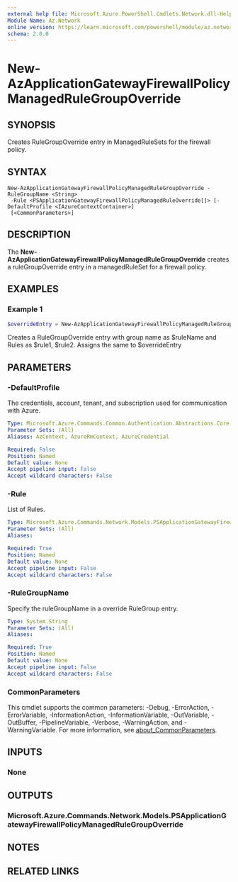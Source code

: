 ```yaml
---
external help file: Microsoft.Azure.PowerShell.Cmdlets.Network.dll-Help.xml
Module Name: Az.Network
online version: https://learn.microsoft.com/powershell/module/az.network/new-azapplicationgatewayfirewallpolicymanagedrulegroupoverride
schema: 2.0.0
---
```


# New-AzApplicationGatewayFirewallPolicyManagedRuleGroupOverride

## SYNOPSIS
Creates RuleGroupOverride entry in ManagedRuleSets for the firewall policy.

## SYNTAX

```
New-AzApplicationGatewayFirewallPolicyManagedRuleGroupOverride -RuleGroupName <String>
 -Rule <PSApplicationGatewayFirewallPolicyManagedRuleOverride[]> [-DefaultProfile <IAzureContextContainer>]
 [<CommonParameters>]
```

## DESCRIPTION
The **New-AzApplicationGatewayFirewallPolicyManagedRuleGroupOverride** creates a ruleGroupOverride entry in a managedRuleSet for a firewall policy.

## EXAMPLES

### Example 1
```powershell
$overrideEntry = New-AzApplicationGatewayFirewallPolicyManagedRuleGroupOverride -RuleGroupName $ruleName -Rule $rule1,$rule2
```

Creates a RuleGroupOverride entry with group name as $ruleName and Rules as $rule1, $rule2. Assigns the same to $overrideEntry

## PARAMETERS

### -DefaultProfile
The credentials, account, tenant, and subscription used for communication with Azure.

```yaml
Type: Microsoft.Azure.Commands.Common.Authentication.Abstractions.Core.IAzureContextContainer
Parameter Sets: (All)
Aliases: AzContext, AzureRmContext, AzureCredential

Required: False
Position: Named
Default value: None
Accept pipeline input: False
Accept wildcard characters: False
```

### -Rule
List of Rules.

```yaml
Type: Microsoft.Azure.Commands.Network.Models.PSApplicationGatewayFirewallPolicyManagedRuleOverride[]
Parameter Sets: (All)
Aliases:

Required: True
Position: Named
Default value: None
Accept pipeline input: False
Accept wildcard characters: False
```

### -RuleGroupName
Specify the ruleGroupName in a override RuleGroup entry.

```yaml
Type: System.String
Parameter Sets: (All)
Aliases:

Required: True
Position: Named
Default value: None
Accept pipeline input: False
Accept wildcard characters: False
```

### CommonParameters
This cmdlet supports the common parameters: -Debug, -ErrorAction, -ErrorVariable, -InformationAction, -InformationVariable, -OutVariable, -OutBuffer, -PipelineVariable, -Verbose, -WarningAction, and -WarningVariable. For more information, see [about_CommonParameters](http://go.microsoft.com/fwlink/?LinkID=113216).

## INPUTS

### None

## OUTPUTS

### Microsoft.Azure.Commands.Network.Models.PSApplicationGatewayFirewallPolicyManagedRuleGroupOverride

## NOTES

## RELATED LINKS
